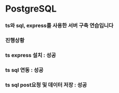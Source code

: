 # PostgreSQL


### ts와 sql, express를 사용한 서버 구축 연습입니다

### 진행상황
### ts express 설치 : 성공
### ts sql 연동 : 성공
### ts sql post요청 및 데이터 저장 : 성공
